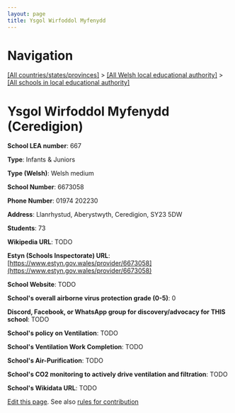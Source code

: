 ```yaml
---
layout: page
title: Ysgol Wirfoddol Myfenydd
---
```

# Navigation

[[All countries/states/provinces]](../../..) > [[All Welsh local educational authority]](../..) > [[All schools in local educational authority]](..)

# Ysgol Wirfoddol Myfenydd (Ceredigion)

**School LEA number**: 667

**Type**: Infants & Juniors

**Type (Welsh)**: Welsh medium

**School Number**: 6673058

**Phone Number**: 01974 202230

**Address**: Llanrhystud, Aberystwyth, Ceredigion, SY23 5DW

**Students**: 73

**Wikipedia URL**: TODO

**Estyn (Schools Inspectorate) URL**: [https://www.estyn.gov.wales/provider/6673058](https://www.estyn.gov.wales/provider/6673058)

**School Website**: TODO

**School's overall airborne virus protection grade (0-5)**: 0

**Discord, Facebook, or WhatsApp group for discovery/advocacy for THIS school**: TODO

**School's policy on Ventilation**: TODO

**School's Ventilation Work Completion**: TODO

**School's Air-Purification**: TODO

**School's CO2 monitoring to actively drive ventilation and filtration**: TODO

**School's Wikidata URL**: TODO




[Edit this page](https://github.com/VentilationProject/Wales/edit/prif/./Ceredigion/Ysgol_Wirfoddol_Myfenydd.md). See also [rules for contribution](../../../contribution-rules/)